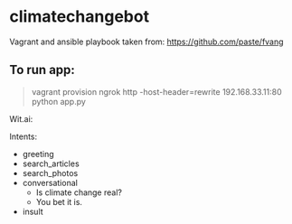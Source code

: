 
# climatechangebot

Vagrant and ansible playbook taken from:
https://github.com/paste/fvang



## To run app:

> vagrant provision
> ngrok http -host-header=rewrite 192.168.33.11:80
> python app.py

Wit.ai:

Intents:
- greeting
- search_articles
- search_photos
- conversational
    - Is climate change real?
    - You bet it is.
- insult